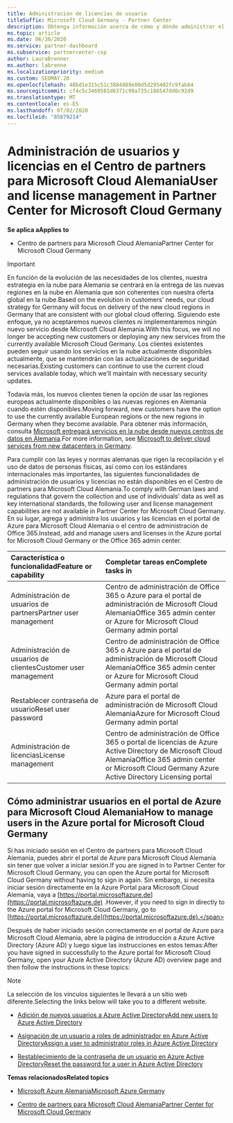 ```yaml
---
title: Administración de licencias de usuario
titleSuffix: Microsoft Cloud Germany - Partner Center
description: Obtenga información acerca de cómo y dónde administrar el centro de partners para Microsoft Cloud asociados, clientes y licencias de Alemania, así como restablecimientos de contraseña.
ms.topic: article
ms.date: 06/30/2020
ms.service: partner-dashboard
ms.subservice: partnercenter-csp
author: LauraBrenner
ms.author: labrenne
ms.localizationpriority: medium
ms.custom: SEOMAY.20
ms.openlocfilehash: 48bd1e315c51c3884889e80d5d295402fc9fab84
ms.sourcegitcommit: cf4c5c3469581d6371c99a735c186547dd0c92d9
ms.translationtype: MT
ms.contentlocale: es-ES
ms.lasthandoff: 07/02/2020
ms.locfileid: "85879214"
---
```

# <a name="user-and-license-management-in-partner-center-for-microsoft-cloud-germany"></a><span data-ttu-id="807f4-103">Administración de usuarios y licencias en el Centro de partners para Microsoft Cloud Alemania</span><span class="sxs-lookup"><span data-stu-id="807f4-103">User and license management in Partner Center for Microsoft Cloud Germany</span></span>

<span data-ttu-id="807f4-104">**Se aplica a**</span><span class="sxs-lookup"><span data-stu-id="807f4-104">**Applies to**</span></span>

-  <span data-ttu-id="807f4-105">Centro de partners para Microsoft Cloud Alemania</span><span class="sxs-lookup"><span data-stu-id="807f4-105">Partner Center for Microsoft Cloud Germany</span></span>

> [!IMPORTANT]
> <span data-ttu-id="807f4-106">En función de la evolución de las necesidades de los clientes, nuestra estrategia en la nube para Alemania se centrará en la entrega de las nuevas regiones en la nube en Alemania que son coherentes con nuestra oferta global en la nube.</span><span class="sxs-lookup"><span data-stu-id="807f4-106">Based on the evolution in customers' needs, our cloud strategy for Germany will focus on delivery of the new cloud regions in Germany that are consistent with our global cloud offering.</span></span> <span data-ttu-id="807f4-107">Siguiendo este enfoque, ya no aceptaremos nuevos clientes ni implementaremos ningún nuevo servicio desde Microsoft Cloud Alemania.</span><span class="sxs-lookup"><span data-stu-id="807f4-107">With this focus, we will no longer be accepting new customers or deploying any new services from the currently available Microsoft Cloud Germany.</span></span> <span data-ttu-id="807f4-108">Los clientes existentes pueden seguir usando los servicios en la nube actualmente disponibles actualmente, que se mantendrán con las actualizaciones de seguridad necesarias.</span><span class="sxs-lookup"><span data-stu-id="807f4-108">Existing customers can continue to use the current cloud services available today, which we'll maintain with necessary security updates.</span></span>
>  
> <span data-ttu-id="807f4-109">Todavía más, los nuevos clientes tienen la opción de usar las regiones europeas actualmente disponibles o las nuevas regiones en Alemania cuando estén disponibles.</span><span class="sxs-lookup"><span data-stu-id="807f4-109">Moving forward, new customers have the option to use the currently available European regions or the new regions in Germany when they become available.</span></span> <span data-ttu-id="807f4-110">Para obtener más información, consulta [Microsoft entregará servicios en la nube desde nuevos centros de datos en Alemania](https://news.microsoft.com/europe/2018/08/31/microsoft-to-deliver-cloud-services-from-new-datacentres-in-germany-in-2019-to-meet-evolving-customer-needs/).</span><span class="sxs-lookup"><span data-stu-id="807f4-110">For more information, see [Microsoft to deliver cloud services from new datacenters in Germany](https://news.microsoft.com/europe/2018/08/31/microsoft-to-deliver-cloud-services-from-new-datacentres-in-germany-in-2019-to-meet-evolving-customer-needs/).</span></span>

<span data-ttu-id="807f4-111">Para cumplir con las leyes y normas alemanas que rigen la recopilación y el uso de datos de personas físicas, así como con los estándares internacionales más importantes, las siguientes funcionalidades de administración de usuarios y licencias no están disponibles en el Centro de partners para Microsoft Cloud Alemania.</span><span class="sxs-lookup"><span data-stu-id="807f4-111">To comply with German laws and regulations that govern the collection and use of individuals' data as well as key international standards, the following user and license management capabilities are not available in Partner Center for Microsoft Cloud Germany.</span></span> <span data-ttu-id="807f4-112">En su lugar, agrega y administra los usuarios y las licencias en el portal de Azure para Microsoft Cloud Alemania o el centro de administración de Office 365.</span><span class="sxs-lookup"><span data-stu-id="807f4-112">Instead, add and manage users and licenses in the Azure portal for Microsoft Cloud Germany or the Office 365 admin center.</span></span>

<span data-ttu-id="807f4-113">Característica o funcionalidad</span><span class="sxs-lookup"><span data-stu-id="807f4-113">Feature or capability</span></span> | <span data-ttu-id="807f4-114">Completar tareas en</span><span class="sxs-lookup"><span data-stu-id="807f4-114">Complete tasks in</span></span>
:--- | :---
<span data-ttu-id="807f4-115">Administración de usuarios de partners</span><span class="sxs-lookup"><span data-stu-id="807f4-115">Partner user management</span></span> | <span data-ttu-id="807f4-116">Centro de administración de Office 365 o Azure para el portal de administración de Microsoft Cloud Alemania</span><span class="sxs-lookup"><span data-stu-id="807f4-116">Office 365 admin center or Azure for Microsoft Cloud Germany admin portal</span></span>
<span data-ttu-id="807f4-117">Administración de usuarios de clientes</span><span class="sxs-lookup"><span data-stu-id="807f4-117">Customer user management</span></span> | <span data-ttu-id="807f4-118">Centro de administración de Office 365 o Azure para el portal de administración de Microsoft Cloud Alemania</span><span class="sxs-lookup"><span data-stu-id="807f4-118">Office 365 admin center or Azure for Microsoft Cloud Germany admin portal</span></span>
<span data-ttu-id="807f4-119">Restablecer contraseña de usuario</span><span class="sxs-lookup"><span data-stu-id="807f4-119">Reset user password</span></span> | <span data-ttu-id="807f4-120">Azure para el portal de administración de Microsoft Cloud Alemania</span><span class="sxs-lookup"><span data-stu-id="807f4-120">Azure for Microsoft Cloud Germany admin portal</span></span>
<span data-ttu-id="807f4-121">Administración de licencias</span><span class="sxs-lookup"><span data-stu-id="807f4-121">License management</span></span> | <span data-ttu-id="807f4-122">Centro de administración de Office 365 o portal de licencias de Azure Active Directory de Microsoft Cloud Alemania</span><span class="sxs-lookup"><span data-stu-id="807f4-122">Office 365 admin center or Microsoft Cloud Germany Azure Active Directory Licensing portal</span></span>

## <a name="how-to-manage-users-in-the-azure-portal-for-microsoft-cloud-germany"></a><span data-ttu-id="807f4-123">Cómo administrar usuarios en el portal de Azure para Microsoft Cloud Alemania</span><span class="sxs-lookup"><span data-stu-id="807f4-123">How to manage users in the Azure portal for Microsoft Cloud Germany</span></span> 

<span data-ttu-id="807f4-124">Si has iniciado sesión en el Centro de partners para Microsoft Cloud Alemania, puedes abrir el portal de Azure para Microsoft Cloud Alemania sin tener que volver a iniciar sesión.</span><span class="sxs-lookup"><span data-stu-id="807f4-124">If you are signed in to Partner Center for Microsoft Cloud Germany, you can open the Azure portal for Microsoft Cloud Germany without having to sign in again.</span></span> <span data-ttu-id="807f4-125">Sin embargo, si necesita iniciar sesión directamente en la Azure Portal para Microsoft Cloud Alemania, vaya a [https://portal.microsoftazure.de](https://portal.microsoftazure.de) .</span><span class="sxs-lookup"><span data-stu-id="807f4-125">However, if you need to sign in directly to the Azure portal for Microsoft Cloud Germany, go to [https://portal.microsoftazure.de](https://portal.microsoftazure.de).</span></span> 

<span data-ttu-id="807f4-126">Después de haber iniciado sesión correctamente en el portal de Azure para Microsoft Cloud Alemania, abre la página de introducción a Azure Active Directory (Azure AD) y luego sigue las instrucciones en estos temas:</span><span class="sxs-lookup"><span data-stu-id="807f4-126">After you have signed in successfully to the Azure portal for Microsoft Cloud Germany, open your Azure Active Directory (Azure AD) overview page and then follow the instructions in these topics:</span></span>

> [!NOTE]  
> <span data-ttu-id="807f4-127">La selección de los vínculos siguientes le llevará a un sitio web diferente.</span><span class="sxs-lookup"><span data-stu-id="807f4-127">Selecting the links below will take you to a different website.</span></span> 

-  [<span data-ttu-id="807f4-128">Adición de nuevos usuarios a Azure Active Directory</span><span class="sxs-lookup"><span data-stu-id="807f4-128">Add new users to Azure Active Directory</span></span>](https://docs.microsoft.com/azure/active-directory/active-directory-users-create-azure-portal)

-  [<span data-ttu-id="807f4-129">Asignación de un usuario a roles de administrador en Azure Active Directory</span><span class="sxs-lookup"><span data-stu-id="807f4-129">Assign a user to administrator roles in Azure Active Directory</span></span>](https://docs.microsoft.com/azure/active-directory/active-directory-users-assign-role-azure-portal)

-  [<span data-ttu-id="807f4-130">Restablecimiento de la contraseña de un usuario en Azure Active Directory</span><span class="sxs-lookup"><span data-stu-id="807f4-130">Reset the password for a user in Azure Active Directory</span></span>](https://docs.microsoft.com/azure/active-directory/active-directory-users-reset-password-azure-portal)

<span data-ttu-id="807f4-131">**Temas relacionados**</span><span class="sxs-lookup"><span data-stu-id="807f4-131">**Related topics**</span></span>

-  [<span data-ttu-id="807f4-132">Microsoft Azure Alemania</span><span class="sxs-lookup"><span data-stu-id="807f4-132">Microsoft Azure Germany</span></span>](https://azure.microsoft.com/global-infrastructure/germany/)

-  [<span data-ttu-id="807f4-133">Centro de partners para Microsoft Cloud Alemania</span><span class="sxs-lookup"><span data-stu-id="807f4-133">Partner Center for Microsoft Cloud Germany</span></span>](partner-center-for-microsoft-cloud-germany.md)


